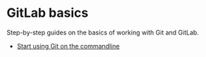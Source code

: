 # GitLab basics

Step-by-step guides on the basics of working with Git and GitLab.

* [Start using Git on the commandline](start_using_git.md)


